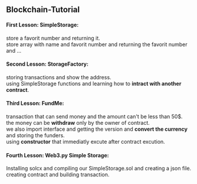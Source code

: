 ## Blockchain-Tutorial

<h4>First Lesson: SimpleStorage:</h4>
store a favorit number and returning it.<br/>
store array with name and favorit number and returning the favorit number and ...
<h4>Second Lesson: StorageFactory:</h4>
storing transactions and show the address.<br/>
using SimpleStorage functions and learning how to <strong>intract with another contract</strong>.
<h4>Third Lesson: FundMe:</h4>
transaction that can send money and the amount can't be less than 50$.<br/>
the money can be <strong>withdraw</strong> only by the owner of contract.<br/>
we also import interface and getting the version and <strong>convert the currency</strong> and storing the funders.<br/>
using <strong>constructor</strong> that immediatly excute after contract excution.
<h4>Fourth Lesson: Web3.py Simple Storage:</h4>
Installing solcx and compiling our SimpleStorage.sol and creating a json file.<br/>
creating contract and building transaction.
